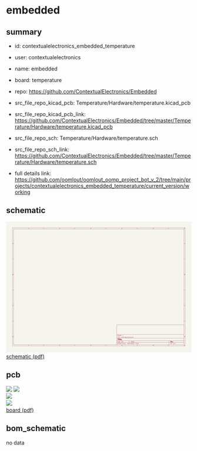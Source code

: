 # embedded
 
## summary 
* id: contextualelectronics_embedded_temperature
* user: contextualelectronics
* name: embedded
* board: temperature
* repo: https://github.com/ContextualElectronics/Embedded
* src_file_repo_kicad_pcb: Temperature/Hardware/temperature.kicad_pcb
* src_file_repo_kicad_pcb_link: https://github.com/ContextualElectronics/Embedded/tree/master/Temperature/Hardware/temperature.kicad_pcb


* src_file_repo_sch: Temperature/Hardware/temperature.sch
* src_file_repo_sch_link: https://github.com/ContextualElectronics/Embedded/tree/master/Temperature/Hardware/temperature.sch
* full details link: https://github.com/oomlout/oomlout_oomp_project_bot_v_2/tree/main/projects/contextualelectronics_embedded_temperature/current_version/working  

## schematic  
![](working_schematic_600.png)  
[schematic (pdf)](working_schematic.pdf) 






















## pcb  
![](working_3d_600.png) 
![](working_3d_front_600.png)  
![](working_3d_back_600.png)  
![](working_600.png)  
[board (pdf)](working.pdf)  


## bom_schematic
no data


